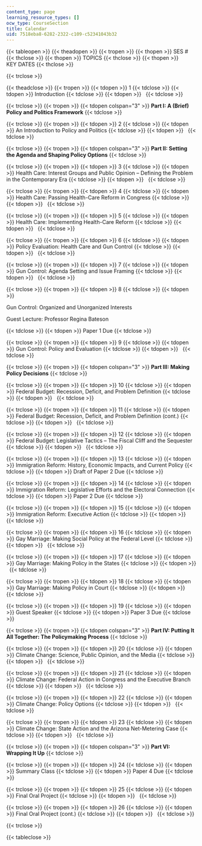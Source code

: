 ```yaml
---
content_type: page
learning_resource_types: []
ocw_type: CourseSection
title: Calendar
uid: 7518eba8-6282-2322-c109-c52341043b32
---
```


{{< tableopen >}}
{{< theadopen >}}
{{< tropen >}}
{{< thopen >}}
SES #
{{< thclose >}}
{{< thopen >}}
TOPICS
{{< thclose >}}
{{< thopen >}}
KEY DATES
{{< thclose >}}

{{< trclose >}}

{{< theadclose >}}
{{< tropen >}}
{{< tdopen >}}
1
{{< tdclose >}}
{{< tdopen >}}
Introduction
{{< tdclose >}}
{{< tdopen >}}
 
{{< tdclose >}}

{{< trclose >}}
{{< tropen >}}
{{< tdopen colspan="3" >}}
**Part I: A (Brief) Policy and Politics Framework**
{{< tdclose >}}

{{< trclose >}}
{{< tropen >}}
{{< tdopen >}}
2
{{< tdclose >}}
{{< tdopen >}}
An Introduction to Policy and Politics
{{< tdclose >}}
{{< tdopen >}}
 
{{< tdclose >}}

{{< trclose >}}
{{< tropen >}}
{{< tdopen colspan="3" >}}
**Part II: Setting the Agenda and Shaping Policy Options**
{{< tdclose >}}

{{< trclose >}}
{{< tropen >}}
{{< tdopen >}}
3
{{< tdclose >}}
{{< tdopen >}}
Health Care: Interest Groups and Public Opinion – Defining the Problem in the Contemporary Era
{{< tdclose >}}
{{< tdopen >}}
 
{{< tdclose >}}

{{< trclose >}}
{{< tropen >}}
{{< tdopen >}}
4
{{< tdclose >}}
{{< tdopen >}}
Health Care: Passing Health-Care Reform in Congress
{{< tdclose >}}
{{< tdopen >}}
 
{{< tdclose >}}

{{< trclose >}}
{{< tropen >}}
{{< tdopen >}}
5
{{< tdclose >}}
{{< tdopen >}}
Health Care: Implementing Health-Care Reform
{{< tdclose >}}
{{< tdopen >}}
 
{{< tdclose >}}

{{< trclose >}}
{{< tropen >}}
{{< tdopen >}}
6
{{< tdclose >}}
{{< tdopen >}}
Policy Evaluation: Health Care and Gun Control
{{< tdclose >}}
{{< tdopen >}}
 
{{< tdclose >}}

{{< trclose >}}
{{< tropen >}}
{{< tdopen >}}
7
{{< tdclose >}}
{{< tdopen >}}
Gun Control: Agenda Setting and Issue Framing
{{< tdclose >}}
{{< tdopen >}}
 
{{< tdclose >}}

{{< trclose >}}
{{< tropen >}}
{{< tdopen >}}
8
{{< tdclose >}}
{{< tdopen >}}


Gun Control: Organized and Unorganized Interests

Guest Lecture: Professor Regina Bateson


{{< tdclose >}}
{{< tdopen >}}
Paper 1 Due
{{< tdclose >}}

{{< trclose >}}
{{< tropen >}}
{{< tdopen >}}
9
{{< tdclose >}}
{{< tdopen >}}
Gun Control: Policy and Evaluation
{{< tdclose >}}
{{< tdopen >}}
 
{{< tdclose >}}

{{< trclose >}}
{{< tropen >}}
{{< tdopen colspan="3" >}}
**Part III: Making Policy Decisions**
{{< tdclose >}}

{{< trclose >}}
{{< tropen >}}
{{< tdopen >}}
10
{{< tdclose >}}
{{< tdopen >}}
Federal Budget: Recession, Deficit, and Problem Definition
{{< tdclose >}}
{{< tdopen >}}
 
{{< tdclose >}}

{{< trclose >}}
{{< tropen >}}
{{< tdopen >}}
11
{{< tdclose >}}
{{< tdopen >}}
Federal Budget: Recession, Deficit, and Problem Definition (cont.)
{{< tdclose >}}
{{< tdopen >}}
 
{{< tdclose >}}

{{< trclose >}}
{{< tropen >}}
{{< tdopen >}}
12
{{< tdclose >}}
{{< tdopen >}}
Federal Budget: Legislative Tactics – The Fiscal Cliff and the Sequester
{{< tdclose >}}
{{< tdopen >}}
 
{{< tdclose >}}

{{< trclose >}}
{{< tropen >}}
{{< tdopen >}}
13
{{< tdclose >}}
{{< tdopen >}}
Immigration Reform: History, Economic Impacts, and Current Policy
{{< tdclose >}}
{{< tdopen >}}
Draft of Paper 2 Due
{{< tdclose >}}

{{< trclose >}}
{{< tropen >}}
{{< tdopen >}}
14
{{< tdclose >}}
{{< tdopen >}}
Immigration Reform: Legislative Efforts and the Electoral Connection
{{< tdclose >}}
{{< tdopen >}}
Paper 2 Due
{{< tdclose >}}

{{< trclose >}}
{{< tropen >}}
{{< tdopen >}}
15
{{< tdclose >}}
{{< tdopen >}}
Immigration Reform: Executive Action
{{< tdclose >}}
{{< tdopen >}}
 
{{< tdclose >}}

{{< trclose >}}
{{< tropen >}}
{{< tdopen >}}
16
{{< tdclose >}}
{{< tdopen >}}
Gay Marriage: Making Social Policy at the Federal Level
{{< tdclose >}}
{{< tdopen >}}
 
{{< tdclose >}}

{{< trclose >}}
{{< tropen >}}
{{< tdopen >}}
17
{{< tdclose >}}
{{< tdopen >}}
Gay Marriage: Making Policy in the States
{{< tdclose >}}
{{< tdopen >}}
 
{{< tdclose >}}

{{< trclose >}}
{{< tropen >}}
{{< tdopen >}}
18
{{< tdclose >}}
{{< tdopen >}}
Gay Marriage: Making Policy in Court
{{< tdclose >}}
{{< tdopen >}}
 
{{< tdclose >}}

{{< trclose >}}
{{< tropen >}}
{{< tdopen >}}
19
{{< tdclose >}}
{{< tdopen >}}
Guest Speaker
{{< tdclose >}}
{{< tdopen >}}
Paper 3 Due
{{< tdclose >}}

{{< trclose >}}
{{< tropen >}}
{{< tdopen colspan="3" >}}
**Part IV: Putting It All Together: The Policymaking Process**
{{< tdclose >}}

{{< trclose >}}
{{< tropen >}}
{{< tdopen >}}
20
{{< tdclose >}}
{{< tdopen >}}
Climate Change: Science, Public Opinion, and the Media
{{< tdclose >}}
{{< tdopen >}}
 
{{< tdclose >}}

{{< trclose >}}
{{< tropen >}}
{{< tdopen >}}
21
{{< tdclose >}}
{{< tdopen >}}
Climate Change: Federal Action in Congress and the Executive Branch
{{< tdclose >}}
{{< tdopen >}}
 
{{< tdclose >}}

{{< trclose >}}
{{< tropen >}}
{{< tdopen >}}
22
{{< tdclose >}}
{{< tdopen >}}
Climate Change: Policy Options
{{< tdclose >}}
{{< tdopen >}}
 
{{< tdclose >}}

{{< trclose >}}
{{< tropen >}}
{{< tdopen >}}
23
{{< tdclose >}}
{{< tdopen >}}
Climate Change: State Action and the Arizona Net-Metering Case
{{< tdclose >}}
{{< tdopen >}}
 
{{< tdclose >}}

{{< trclose >}}
{{< tropen >}}
{{< tdopen colspan="3" >}}
**Part VI: Wrapping It Up**
{{< tdclose >}}

{{< trclose >}}
{{< tropen >}}
{{< tdopen >}}
24
{{< tdclose >}}
{{< tdopen >}}
Summary Class
{{< tdclose >}}
{{< tdopen >}}
Paper 4 Due
{{< tdclose >}}

{{< trclose >}}
{{< tropen >}}
{{< tdopen >}}
25
{{< tdclose >}}
{{< tdopen >}}
Final Oral Project
{{< tdclose >}}
{{< tdopen >}}
 
{{< tdclose >}}

{{< trclose >}}
{{< tropen >}}
{{< tdopen >}}
26
{{< tdclose >}}
{{< tdopen >}}
Final Oral Project (cont.)
{{< tdclose >}}
{{< tdopen >}}
 
{{< tdclose >}}

{{< trclose >}}

{{< tableclose >}}